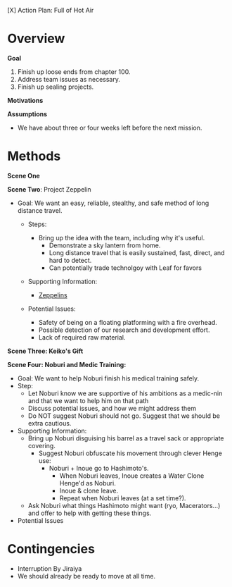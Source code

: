[X] Action Plan: Full of Hot Air

Overview
===

**Goal**

1. Finish up loose ends from chapter 100.
2. Address team issues as necessary.
3. Finish up sealing projects.

**Motivations**

**Assumptions**

* We have about three or four weeks left before the next mission.

Methods
===

**Scene One**

**Scene Two**: Project Zeppelin

* Goal: We want an easy, reliable, stealthy, and safe method of long distance travel.
  * Steps:
    * Bring up the idea with the team, including why it's useful.
      * Demonstrate a sky lantern from home.
      * Long distance travel that is easily sustained, fast, direct, and hard to detect.
      * Can potentially trade technolgoy with Leaf for favors
      
  * Supporting Information:
    * [Zeppelins](http://markedfordeath.wikia.com/wiki/Zeppelin)
  * Potential Issues:
    * Safety of being on a floating platforming with a fire overhead.
    * Possible detection of our research and development effort.
    * Lack of required raw material.
    
**Scene Three: Keiko's Gift**



**Scene Four: Noburi and Medic Training:**

* Goal: We want to help Noburi finish his medical training safely.
* Step:
  * Let Noburi know we are supportive of his ambitions as a medic-nin and that we want to help him on that path
  * Discuss potential issues, and how we might address them
  * Do NOT suggest Noburi should not go. Suggest that we should be extra cautious.
* Supporting Information:
  * Bring up Noburi disguising his barrel as a travel sack or appropriate covering.
    * Suggest Noburi obfuscate his movement through clever Henge use:
      * Noburi + Inoue go to Hashimoto's.
          * When Noburi leaves, Inoue creates a Water Clone Henge'd as Noburi.
          * Inoue & clone leave.
          * Repeat when Noburi leaves (at a set time?).
  * Ask Noburi what things Hashimoto might want (ryo, Macerators...) and offer to help with getting these things.
* Potential Issues  


Contingencies
===

* Interruption By Jiraiya
 * We should already be ready to move at all time.
 
